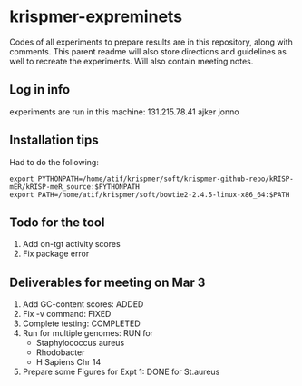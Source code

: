 # krispmer-expreminets
Codes of all experiments to prepare results are in this repository, along with comments. This parent readme will also store directions and guidelines as well to recreate the experiments. Will also contain meeting notes.


## Log in info
experiments are run in this machine:
131.215.78.41
ajker jonno

## Installation tips
Had to do the following:
```
export PYTHONPATH=/home/atif/krispmer/soft/krispmer-github-repo/kRISP-mER/kRISP-meR_source:$PYTHONPATH
export PATH=/home/atif/krispmer/soft/bowtie2-2.4.5-linux-x86_64:$PATH
```

## Todo for the tool
1. Add on-tgt activity scores
1. Fix package error

## Deliverables for meeting on Mar 3
1. Add GC-content scores: ADDED
1. Fix -v command: FIXED
1. Complete testing: COMPLETED
1. Run for multiple genomes: RUN for
    - Staphylococcus aureus
    - Rhodobacter
    - H Sapiens Chr 14
1. Prepare some Figures for Expt 1: DONE for St.aureus



<!---
study -- which regions or which genomes
other tools
non-ref two tools. other such?
doench -- disagreement



-- Fig 2
-- drop simpler genomes
-- Panels in Fig 2
    (a) Run for larger genomes. show correlation with/without ref
    (b) (c) -- like GuideScan

    Mouse Human Yeast

    guidescan panels a,b er moto amader b,c


repeat annotation na pele
repeat masking tools paoa jay
ogula diye kaj korbo

make sure reproducible



for one organism

prepare everything in Fig 2



Notes on genes:
human genome kmer count

multiple_vs_single
CHM13 e multiple
GrCh38 e single

genes_multiple_v_single
oi gene gular id gula ase
jegular moddhe grna ase,

multiple_v_single_candidates: 3 ta gene ase, jegulay
single bar grch e, multiple in chm e ase emon gene o ase
only 1 bar chm e emon gene o ase


---!>
